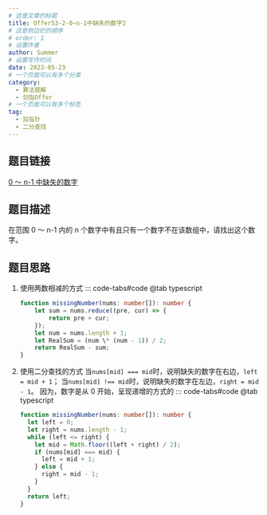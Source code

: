 ```yaml
---
# 这是文章的标题
title: Offer53-2-0~n-1中缺失的数字2
# 这是侧边栏的顺序
# order: 1
# 设置作者
author: Summer
# 设置写作时间
date: 2023-05-23
# 一个页面可以有多个分类
category:
  - 算法题解
  - 剑指Offer
# 一个页面可以有多个标签
tag:
  - 双指针
  - 二分查找
---
```


## 题目链接

[0 ～ n-1 中缺失的数字](https://leetcode-cn.com/problems/que-shi-de-shu-zi-lcof/)

## 题目描述

在范围 0 ～ n-1 内的 n 个数字中有且只有一个数字不在该数组中，请找出这个数字。

## 题目思路

1.  使用两数相减的方式
    ::: code-tabs#code
    @tab typescript
    ```typescript
    function missingNumber(nums: number[]): number {
        let sum = nums.reduce((pre, cur) => {
            return pre + cur;
        });
        let num = nums.length + 1;
        let RealSum = (num \* (num - 1)) / 2;
        return RealSum - sum;
    }
    ```
2.  使用二分查找的方式
    当`nums[mid] === mid`时，说明缺失的数字在右边，`left = mid + 1`；
    当`nums[mid] !== mid`时，说明缺失的数字在左边，`right = mid - 1`。
    因为，数字是从 0 开始，呈现递增的方式的
    ::: code-tabs#code
    @tab typescript
    ```typescript
    function missingNumber(nums: number[]): number {
      let left = 0;
      let right = nums.length - 1;
      while (left <= right) {
        let mid = Math.floor((left + right) / 2);
        if (nums[mid] === mid) {
          left = mid + 1;
        } else {
          right = mid - 1;
        }
      }
      return left;
    }
    ```